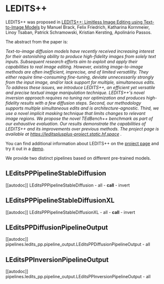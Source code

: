 <!--Copyright 2023 The HuggingFace Team. All rights reserved.

Licensed under the Apache License, Version 2.0 (the "License"); you may not use this file except in compliance with
the License. You may obtain a copy of the License at

http://www.apache.org/licenses/LICENSE-2.0

Unless required by applicable law or agreed to in writing, software distributed under the License is distributed on
an "AS IS" BASIS, WITHOUT WARRANTIES OR CONDITIONS OF ANY KIND, either express or implied. See the License for the
specific language governing permissions and limitations under the License.
-->

# LEDITS++

LEDITS++ was proposed in [LEDITS++: Limitless Image Editing using Text-to-Image Models](https://huggingface.co/papers/2311.16711) by Manuel Brack, Felix Friedrich, Katharina Kornmeier, Linoy Tsaban, Patrick Schramowski, Kristian Kersting, Apolinário Passos.

The abstract from the paper is:

*Text-to-image diffusion models have recently received increasing interest for their astonishing ability to produce high-fidelity images from solely text inputs. Subsequent research efforts aim to exploit and apply their capabilities to real image editing. However, existing image-to-image methods are often inefficient, imprecise, and of limited versatility. They either require time-consuming fine-tuning, deviate unnecessarily strongly from the input image, and/or lack support for multiple, simultaneous edits. To address these issues, we introduce LEDITS++, an efficient yet versatile and precise textual image manipulation technique. LEDITS++'s novel inversion approach requires no tuning nor optimization and produces high-fidelity results with a few diffusion steps. Second, our methodology supports multiple simultaneous edits and is architecture-agnostic. Third, we use a novel implicit masking technique that limits changes to relevant image regions. We propose the novel TEdBench++ benchmark as part of our exhaustive evaluation. Our results demonstrate the capabilities of LEDITS++ and its improvements over previous methods. The project page is available at https://leditsplusplus-project.static.hf.space .*

<Tip>

You can find additional information about LEDITS++ on the [project page](https://leditsplusplus-project.static.hf.space/index.html) and try it out in a [demo](https://huggingface.co/spaces/editing-images/leditsplusplus).

</Tip>

We provide two distinct pipelines based on different pre-trained models. 

## LEditsPPPipelineStableDiffusion
[[autodoc]] LEditsPPPipelineStableDiffusion
	- all
	- __call__
	- invert

## LEditsPPPipelineStableDiffusionXL
[[autodoc]] LEditsPPPipelineStableDiffusionXL
	- all
	- __call__
	- invert



## LEditsPPDiffusionPipelineOutput
[[autodoc]] pipelines.ledits_pp.pipeline_output.LEditsPPDiffusionPipelineOutput
	- all

## LEditsPPInversionPipelineOutput
[[autodoc]] pipelines.ledits_pp.pipeline_output.LEditsPPInversionPipelineOutput
	- all
